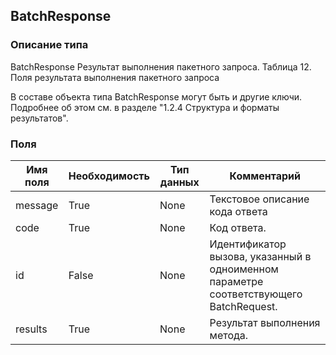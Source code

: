 
## BatchResponse

### Описание типа
BatchResponse
Результат выполнения пакетного запроса.
Таблица 12. Поля результата выполнения пакетного запроса

В составе объекта типа BatchResponse могут быть и другие ключи. Подробнее об этом см. в разделе "1.2.4 Структура и форматы результатов".


### Поля

| Имя поля | Необходимость | Тип данных | Комментарий |
|---|---|---|---|
|message|True|None|Текстовое описание кода ответа<br/>|
|code|True|None|Код ответа.<br/>|
|id|False|None|Идентификатор вызова, указанный в одноименном параметре соответствующего BatchRequest.<br/>|
|results|True|None|Результат выполнения метода.<br/>|
